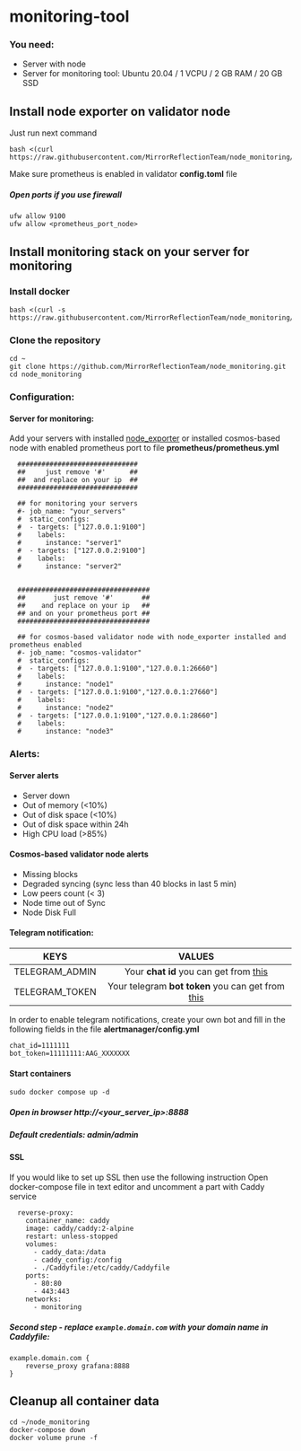 # monitoring-tool

### You need:
- Server with node
- Server for monitoring tool: Ubuntu 20.04 / 1 VCPU / 2 GB RAM / 20 GB SSD

## Install node exporter on validator node
Just run next command 
```
bash <(curl https://raw.githubusercontent.com/MirrorReflectionTeam/node_monitoring/main/utils/install_exporter.sh)
```

Make sure prometheus is enabled in validator **config.toml** file
##### Open ports if you use firewall
```
ufw allow 9100
ufw allow <prometheus_port_node>
```

## Install monitoring stack on your server for monitoring

### Install docker
```
bash <(curl -s https://raw.githubusercontent.com/MirrorReflectionTeam/node_monitoring/main/utils/docker_install.sh)
```

### Clone the repository
```
cd ~
git clone https://github.com/MirrorReflectionTeam/node_monitoring.git
cd node_monitoring 
```

### Configuration:
#### Server for monitoring:
Add your servers with installed [node_exporter](https://github.com/prometheus/node_exporter) or installed cosmos-based node with enabled prometheus port to file <b>prometheus/prometheus.yml</b>
```
  ##############################
  ##     just remove '#'      ##
  ##  and replace on your ip  ##
  ##############################

  ## for monitoring your servers
  #- job_name: "your_servers"
  #  static_configs:
  #  - targets: ["127.0.0.1:9100"]
  #    labels:
  #      instance: "server1"
  #  - targets: ["127.0.0.2:9100"]
  #    labels:
  #      instance: "server2"


  #################################
  ##       just remove '#'       ##
  ##    and replace on your ip   ##
  ## and on your prometheus port ##
  #################################

  ## for cosmos-based validator node with node_exporter installed and prometheus enabled
  #- job_name: "cosmos-validator"
  #  static_configs:
  #  - targets: ["127.0.0.1:9100","127.0.0.1:26660"]
  #    labels:
  #      instance: "node1"
  #  - targets: ["127.0.0.1:9100","127.0.0.1:27660"]
  #    labels:
  #      instance: "node2"
  #  - targets: ["127.0.0.1:9100","127.0.0.1:28660"]
  #    labels:
  #      instance: "node3"
```

### Alerts:
#### Server alerts
- Server down
- Out of memory (<10%)
- Out of disk space (<10%)
- Out of disk space within 24h
- High CPU load (>85%)

#### Cosmos-based validator node alerts
- Missing blocks
- Degraded syncing (sync less than 40 blocks in last 5 min)
- Low peers count (< 3)
- Node time out of Sync
- Node Disk Full


#### Telegram notification:
| KEYS	| VALUES |
| :------: | :-----:
| TELEGRAM_ADMIN |	Your **chat id** you can get from [this](@userinfobot) |
|TELEGRAM_TOKEN	| Your telegram **bot token** you can get from [this](@botfather)|

In order to enable telegram notifications, create your own bot and fill in the following fields in the file <b>alertmanager/config.yml</b>
```
chat_id=1111111                 
bot_token=11111111:AAG_XXXXXXX  
```


#### Start containers
```
sudo docker compose up -d
```

##### Open in browser http://<your_server_ip>:8888 <br>
##### Default credentials: admin/admin



#### SSL
If you would like to set up SSL then use the following instruction 
Open docker-compose file in text editor and uncomment a part with Caddy service
```
  reverse-proxy:
    container_name: caddy
    image: caddy/caddy:2-alpine
    restart: unless-stopped
    volumes:
      - caddy_data:/data
      - caddy_config:/config
      - ./Caddyfile:/etc/caddy/Caddyfile
    ports:
      - 80:80
      - 443:443
    networks:
      - monitoring
```
##### Second step - replace `example.domain.com` with your domain name in Caddyfile:
```
example.domain.com {
	reverse_proxy grafana:8888
}
```

## Cleanup all container data
```
cd ~/node_monitoring
docker-compose down
docker volume prune -f
```

